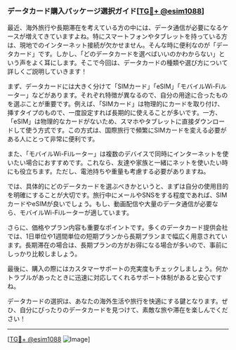 ### データカード購入パッケージ選択ガイド[[TG💪+ @esim1088](https://t.me/s/esim1088)]

最近、海外旅行や長期滞在を考えている方の中には、データ通信が必要になるケースが増えてきていますよね。特にスマートフォンやタブレットを持っている方は、現地でのインターネット接続が欠かせません。そんな時に便利なのが「データカード」です。しかし、「どのデータカードを選べばいいのかわからない」という声をよく耳にします。そこで今回は、データカードの種類や選び方について詳しくご説明していきます！

まず、データカードには大きく分けて「SIMカード」「eSIM」「モバイルWi-Fiルーター」などがあります。それぞれ特徴が異なるので、自分の用途に合ったものを選ぶことが重要です。例えば、「SIMカード」は物理的にカードを取り付け、挿すタイプのもので、一度設定すれば長期的に使えることが多いです。一方、「eSIM」は物理的なカードがないため、スマホやタブレットに直接ダウンロードして使う方式です。この方式は、国際旅行で頻繁にSIMカードを変える必要がある人にとって非常に便利です。

また、「モバイルWi-Fiルーター」は複数のデバイスで同時にインターネットを使いたい場合におすすめです。これなら、友達や家族と一緒にネットを使いたい時にも役立ちます。ただし、電池持ちや重量も考慮する必要がありますね。

では、具体的にどのデータカードを選ぶべきかというと、まずは自分の使用目的を明確にすることが大切です。旅行中にメールやSNSをする程度であれば、SIMカードやeSIMが良いでしょう。もし、動画配信や大量のデータ通信が必要なら、モバイルWi-Fiルーターが適しています。

さらに、価格やプラン内容も重要なポイントです。多くのデータカード提供会社では、1日単位や1週間単位の短期プランから長期プランまで幅広く用意されています。長期滞在の場合は、長期プランの方がお得になる場合が多いので、事前にしっかり比較しましょう。

最後に、購入の際にはカスタマーサポートの充実度もチェックしましょう。何かトラブルがあったときに迅速に対応してくれるサポート体制があると安心ですね。

データカードの選択は、あなたの海外生活や旅行を快適にする鍵となります。ぜひ、自分にぴったりのデータカードを見つけて、素敵な旅や滞在を楽しんでください！

---

[[TG💪+ @esim1088](https://t.me/s/esim1088) ![Image](https://i.postimg.cc/Y0z9fWf4/image.png)]